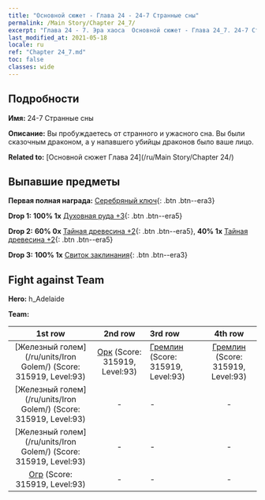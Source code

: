 ```yaml
---
title: "Основной сюжет - Глава 24 - 24-7 Странные сны"
permalink: /Main Story/Chapter 24_7/
excerpt: "Глава 24 - 7. Эра хаоса  Основной сюжет - Глава 24_7. 24-7 Странные сны"
last_modified_at: 2021-05-18
locale: ru
ref: "Chapter 24_7.md"
toc: false
classes: wide
---
```


## Подробности

 **Имя:** 24-7 Странные сны

 **Описание:** Вы пробуждаетесь от странного и ужасного сна. Вы были сказочным драконом, а у напавшего убийцы драконов было ваше лицо.

 **Related to:** [Основной сюжет Глава 24](/ru/Main Story/Chapter 24/)

## Выпавшие предметы

 **Первая полная награда:** [Серебряный ключ](/ItemsRU/con_693/){: .btn .btn--era3}

 **Drop 1:** **100% 1x** [Духовная руда +3](/ItemsRU/mat_82/){: .btn .btn--era5}

 **Drop 2:** **60% 0x** [Тайная древесина +2](/ItemsRU/mat_76/){: .btn .btn--era5}, **40% 1x** [Тайная древесина +2](/ItemsRU/mat_76/){: .btn .btn--era5}

 **Drop 3:** **100% 1x** [Свиток заклинания](/ItemsRU/con_694/){: .btn .btn--era3}


## Fight against Team
 **Hero:** h_Adelaide

 **Team:**


  | 1st row | 2nd row | 3rd row | 4th row |
  |:----:|:----:|:----|:----:|
  | [Железный голем](/ru/units/Iron Golem/) (Score: 315919, Level:93)  | [Орк](/ru/units/Orc/) (Score: 315919, Level:93)  | [Гремлин](/ru/units/Gremlin/) (Score: 315919, Level:93)  | [Гремлин](/ru/units/Gremlin/) (Score: 315919, Level:93)  |
  | [Железный голем](/ru/units/Iron Golem/) (Score: 315919, Level:93)  | - | - | - |
  | [Железный голем](/ru/units/Iron Golem/) (Score: 315919, Level:93)  | - | - | - |
  | [Огр](/ru/units/Ogre/) (Score: 315919, Level:93)  | - | - | - |


